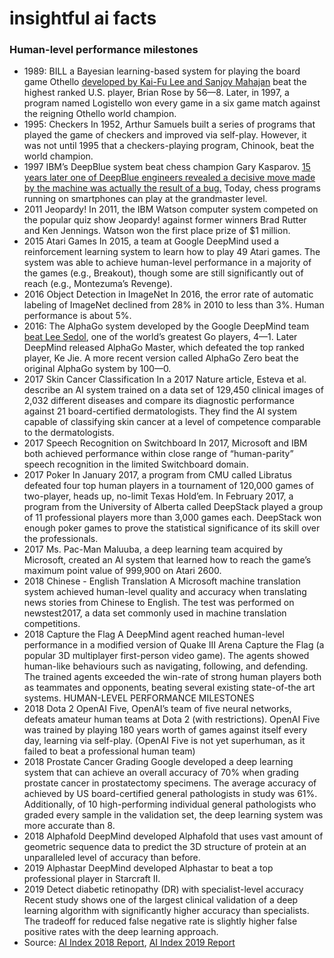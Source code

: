 # insightful ai facts

### Human-level performance milestones

* 1989: BILL a Bayesian learning-based system for playing the board game Othello [developed by Kai-Fu Lee and Sanjoy Mahajan](https://www.sciencedirect.com/science/article/abs/pii/000437029090068B) beat the highest ranked U.S. player, Brian Rose by 56—8. Later, in 1997, a program named Logistello won every game in a six game match against the reigning Othello world champion.
* 1995: Checkers In 1952, Arthur Samuels built a series of programs that played the game of checkers and improved via self-play. However, it was not until 1995 that a checkers-playing program, Chinook, beat the world champion. 
* 1997 IBM’s DeepBlue system beat chess champion Gary Kasparov. [15 years later one of DeepBlue engineers revealed a decisive move made by the machine was actually the result of a bug.](https://www.cnet.com/news/did-a-bug-in-deep-blue-lead-to-kasparovs-defeat/) Today, chess programs running on smartphones can play at the grandmaster level. 
* 2011 Jeopardy! In 2011, the IBM Watson computer system competed on the popular quiz show Jeopardy! against former winners Brad Rutter and Ken Jennings. Watson won the first place prize of $1 million. 
* 2015 Atari Games In 2015, a team at Google DeepMind used a reinforcement learning system to learn how to play 49 Atari games. The system was able to achieve human-level performance in a majority of the games \(e.g., Breakout\), though some are still significantly out of reach \(e.g., Montezuma’s Revenge\).
* 2016 Object Detection in ImageNet In 2016, the error rate of automatic labeling of ImageNet declined from 28% in 2010 to less than 3%. Human performance is about 5%.
* 2016: The AlphaGo system developed by the Google DeepMind team [beat Lee Sedol](https://www.theatlantic.com/technology/archive/2016/03/the-invisible-opponent/475611/), one of the world’s greatest Go players, 4—1. Later DeepMind released AlphaGo Master, which defeated the top ranked player, Ke Jie. A more recent version called AlphaGo Zero beat the original AlphaGo system by 100—0.
* 2017 Skin Cancer Classification In a 2017 Nature article, Esteva et al. describe an AI system trained on a data set of 129,450 clinical images of 2,032 different diseases and compare its diagnostic performance against 21 board-certified dermatologists. They find the AI system capable of classifying skin cancer at a level of competence comparable to the dermatologists. 
* 2017 Speech Recognition on Switchboard In 2017, Microsoft and IBM both achieved performance within close range of “human-parity” speech recognition in the limited Switchboard domain. 
* 2017 Poker In January 2017, a program from CMU called Libratus defeated four top human players in a tournament of 120,000 games of two-player, heads up, no-limit Texas Hold’em. In February 2017, a program from the University of Alberta called DeepStack played a group of 11 professional players more than 3,000 games each. DeepStack won enough poker games to prove the statistical significance of its skill over the professionals. 
* 2017 Ms. Pac-Man Maluuba, a deep learning team acquired by Microsoft, created an AI system that learned how to reach the game’s maximum point value of 999,900 on Atari 2600.
* 2018 Chinese - English Translation A Microsoft machine translation system achieved human-level quality and accuracy when translating news stories from Chinese to English. The test was performed on newstest2017, a data set commonly used in machine translation competitions.
* 2018 Capture the Flag A DeepMind agent reached human-level performance in a modified version of Quake III Arena Capture the Flag \(a popular 3D multiplayer first-person video game\). The agents showed human-like behaviours such as navigating, following, and defending. The trained agents exceeded the win-rate of strong human players both as teammates and opponents, beating several existing state-of-the art systems. HUMAN-LEVEL PERFORMANCE MILESTONES 
* 2018 Dota 2 OpenAI Five, OpenAI’s team of five neural networks, defeats amateur human teams at Dota 2 \(with restrictions\). OpenAI Five was trained by playing 180 years worth of games against itself every day, learning via self-play. \(OpenAI Five is not yet superhuman, as it failed to beat a professional human team\) 
* 2018 Prostate Cancer Grading Google developed a deep learning system that can achieve an overall accuracy of 70% when grading prostate cancer in prostatectomy specimens. The average accuracy of achieved by US board-certified general pathologists in study was 61%. Additionally, of 10 high-performing individual general pathologists who graded every sample in the validation set, the deep learning system was more accurate than 8.
* 2018 Alphafold DeepMind developed Alphafold that uses vast amount of geometric sequence data to predict the 3D structure of protein at an unparalleled level of accuracy than before. 
* 2019 Alphastar DeepMind developed Alphastar to beat a top professional player in Starcraft II. 
* 2019 Detect diabetic retinopathy \(DR\) with specialist-level accuracy Recent study shows one of the largest clinical validation of a deep learning algorithm with significantly higher accuracy than specialists. The tradeoff for reduced false negative rate is slightly higher false positive rates with the deep learning approach.
* Source: [AI Index 2018 Report](http://cdn.aiindex.org/2018/AI%20Index%202018%20Annual%20Report.pdf), [AI Index 2019 Report](https://hai.stanford.edu/sites/default/files/ai_index_2019_report.pdf)

